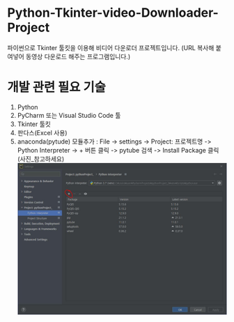 # Python-Tkinter-video-Downloader-Project

파이썬으로 Tkinter 툴킷을 이용해 비디어 다운로더 프로젝트입니다.
(URL 복사해 붙여넣어 동영상 다운로드 해주는 프로그램입니다.)

# 개발 관련 필요 기술
1) Python
2) PyCharm 또는 Visual Studio Code 툴
3) Tkinter 툴킷
4) 판다스(Excel 사용)
5) anaconda(pytude) 모듈추가 : File -> settings -> Project: 프로젝트명 -> Python Interpreter -> + 버튼 클릭 -> pytube 검색 -> Install Package 클릭
   (사진_참고하세요)
![img_1.png](img_1.png)